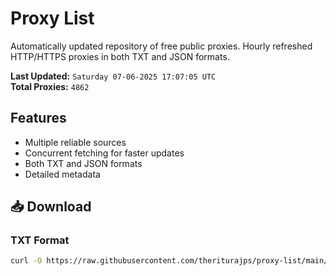 # Proxy List

Automatically updated repository of free public proxies. Hourly refreshed HTTP/HTTPS proxies in both TXT and JSON formats.

**Last Updated:** `Saturday 07-06-2025 17:07:05 UTC`  
**Total Proxies:** `4862`

## Features
- Multiple reliable sources
- Concurrent fetching for faster updates
- Both TXT and JSON formats
- Detailed metadata

## 📥 Download

### TXT Format
```bash
curl -O https://raw.githubusercontent.com/theriturajps/proxy-list/main/proxies.txt